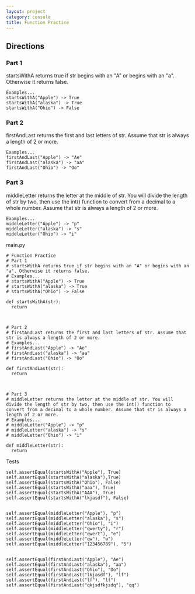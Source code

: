 ```yaml
---
layout: project
category: console
title: Function Practice
---
```

## Directions  

### Part 1
startsWithA returns true if str begins with an "A" or begins with an "a". Otherwise it returns false.
```
Examples...
startsWithA("Apple") -> True
startsWithA("alaska") -> True
startsWithA("Ohio") -> False
```



### Part 2
firstAndLast returns the first and last letters of str. Assume that str is always a length of 2 or more.
```
Examples...
firstAndLast("Apple") -> "Ae"
firstAndLast("alaska") -> "aa"
firstAndLast("Ohio") -> "Oo"
```



### Part 3
middleLetter returns the letter at the middle of str. You will divide the length of str by two, then use the int() function to convert from a decimal to a whole number. Assume that str is always a length of 2 or more.
```
Examples...
middleLetter("Apple") -> "p"
middleLetter("alaska") -> "s"
middleLetter("Ohio") -> "i"
```

main.py

```
# Function Practice
# Part 1
# startsWithA returns true if str begins with an "A" or begins with an "a". Otherwise it returns false.
# Examples...
# startsWithA("Apple") -> True
# startsWithA("alaska") -> True
# startsWithA("Ohio") -> False

def startsWithA(str):
  return



# Part 2
# firstAndLast returns the first and last letters of str. Assume that str is always a length of 2 or more.
# Examples...
# firstAndLast("Apple") -> "Ae"
# firstAndLast("alaska") -> "aa"
# firstAndLast("Ohio") -> "Oo"

def firstAndLast(str):
  return



# Part 3
# middleLetter returns the letter at the middle of str. You will divide the length of str by two, then use the int() function to convert from a decimal to a whole number. Assume that str is always a length of 2 or more.
# Examples...
# middleLetter("Apple") -> "p"
# middleLetter("alaska") -> "s"
# middleLetter("Ohio") -> "i"

def middleLetter(str):
  return
```


Tests
```
self.assertEqual(startsWithA("Apple"), True)
self.assertEqual(startsWithA("alaska"),True)
self.assertEqual(startsWithA("Ohio"), False)
self.assertEqual(startsWithA("aaa"), True)
self.assertEqual(startsWithA("AAA"), True)
self.assertEqual(startsWithA("lkjasdf"), False)


self.assertEqual(middleLetter("Apple"), "p")
self.assertEqual(middleLetter("alaska"), "s")
self.assertEqual(middleLetter("Ohio"), "i")
self.assertEqual(middleLetter("qwerty"), "r")
self.assertEqual(middleLetter("qwert"), "e")
self.assertEqual(middleLetter("qw"), "w")
self.assertEqual(middleLetter("123456789"), "5")


self.assertEqual(firstAndLast("Apple"), "Ae")
self.assertEqual(firstAndLast("alaska"), "aa")
self.assertEqual(firstAndLast("Ohio"), "Oo")
self.assertEqual(firstAndLast("lkjasdf"), "lf")
self.assertEqual(firstAndLast("lf"), "lf")
self.assertEqual(firstAndLast("qkjsdfkjsdq"), "qq")

```
